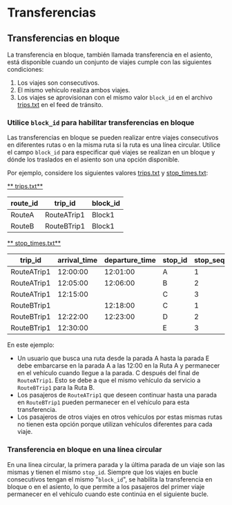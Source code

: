 # Transferencias

## Transferencias en bloque 
 
 La transferencia en bloque, también llamada transferencia en el asiento, está disponible cuando un conjunto de viajes cumple con las siguientes condiciones: 
 
 1. Los viajes son consecutivos. 
 2. El mismo vehículo realiza ambos viajes. 
 3. Los viajes se aprovisionan con el mismo valor `block_id` en el archivo [trips.txt](../../reference/#tripstxt) en el feed de tránsito. 
 
### Utilice `block_id` para habilitar transferencias en bloque 
 
 Las transferencias en bloque se pueden realizar entre viajes consecutivos en diferentes rutas o en la misma ruta si la ruta es una línea circular. Utilice el campo `block_id` para especificar qué viajes se realizan en un bloque y dónde los traslados en el asiento son una opción disponible. 
 
 Por ejemplo, considere los siguientes valores [trips.txt](../../reference/#tripstxt) y [stop_times.txt](../../reference/#stop_timestxt): 

[** trips.txt**](../../reference/#tripstxt) 
 
| route_id | trip_id     | block_id  |
|----------|-------------|---|
| RouteA   | RouteATrip1 |  Block1 |
| RouteB   | RouteBTrip1 |  Block1 |
 
 [** stop_times.txt**](../../reference/#stop_timestxt) 
 
| trip_id | arrival_time     | departure_time | stop_id | stop_sequence |
|----------|-------------|---|----|-----|
| RouteATrip1  | 12:00:00|  12:01:00 | A | 1 |
| RouteATrip1  | 12:05:00|  12:06:00 | B | 2 | 
| RouteATrip1 | 12:15:00 | | C | 3|
| RouteBTrip1 | | 12:18:00 | C | 1 |
| RouteBTrip1 |12:22:00 | 12:23:00 | D | 2 |
| RouteBTrip1 |12:30:00 |  | E | 3 | 
 
 En este ejemplo: 
 
 - Un usuario que busca una ruta desde la parada A hasta la parada E debe embarcarse en la parada A a las 12:00 en la Ruta A y permanecer en el vehículo cuando llegue a la parada. C después del final de `RouteATrip1`. Esto se debe a que el mismo vehículo da servicio a `RouteBTrip1` para la Ruta B. 
 - Los pasajeros de `RouteATrip1` que deseen continuar hasta una parada en `RouteBTrip1` pueden permanecer en el vehículo para esta transferencia. 
 - Los pasajeros de otros viajes en otros vehículos por estas mismas rutas no tienen esta opción porque utilizan vehículos diferentes para cada viaje. 
 
### Transferencia en bloque en una línea circular 
 
 En una línea circular, la primera parada y la última parada de un viaje son las mismas y tienen el mismo `stop_id`. Siempre que los viajes en bucle consecutivos tengan el mismo "`block_id`", se habilita la transferencia en bloque o en el asiento, lo que permite a los pasajeros del primer viaje permanecer en el vehículo cuando este continúa en el siguiente bucle.